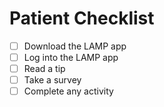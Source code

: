 # Patient Checklist
- [ ] Download the LAMP app
- [ ] Log into the LAMP app
- [ ] Read a tip
- [ ] Take a survey
- [ ] Complete any activity

